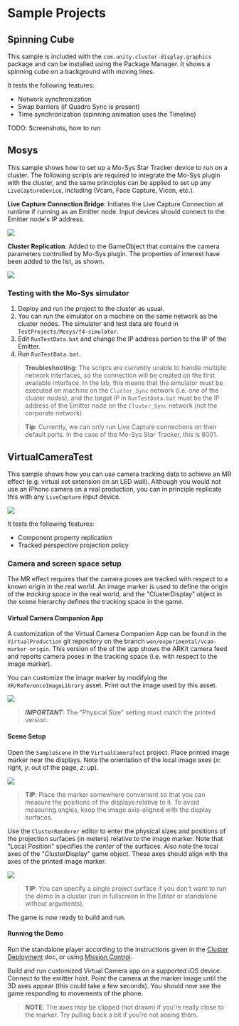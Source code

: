 # Sample Projects

## Spinning Cube

This sample is included with the `com.unity.cluster-display.graphics` package and can be installed using the Package Manager. It shows a spinning cube on a background with moving lines.

It tests the following features:
* Network synchronization
* Swap barriers (if Quadro Sync is present)
* Time synchronization (spinning animation uses the Timeline)

TODO: Screenshots, how to run

## Mosys

This sample shows how to set up a Mo-Sys Star Tracker device to run on a cluster. The following scripts are required to integrate the Mo-Sys plugin with the cluster, and the same principles can be applied to set up any `LiveCaptureDevice`, including (Vcam, Face Capture, Vicon, etc.).

**Live Capture Connection Bridge**: Initiates the Live Capture Connection at runtime if running as an Emitter node. Input devices should connect to the Emitter node's IP address.

![](images/live-capture-bridge.png)

**Cluster Replication**: Added to the GameObject that contains the camera parameters controlled by Mo-Sys plugin. The properties of interest have been added to the list, as shown.

![](images/cluster-replication-mosys.png)

### Testing with the Mo-Sys simulator

1. Deploy and run the project to the cluster as usual.
2. You can run the simulator on a machine on the same network as the cluster nodes. The simulator and test data are found in `TestProjects/Mosys/f4-simulator`.
3. Edit `RunTestData.bat` and change the IP address portion to the IP of the Emitter.
4. Run `RunTestData.bat`.

> **Troubleshooting**:  The scripts are currently unable to handle multiple network interfaces, so the connection will be created on the first available interface. In the lab, this means that the simulator must be executed on machine on the `Cluster_Sync` network (i.e. one of the cluster nodes), and the target IP in `RunTestData.bat` must be the IP address of the Emitter node on the `Cluster_Sync` network (not the corporate network).

> **Tip**:  Currently, we can only run Live Capture connections on their default ports. In the case of the Mo-Sys Star Tracker, this is 8001.

## VirtualCameraTest

This sample shows how you can use camera tracking data to achieve an MR effect (e.g. virtual set extension on an LED wall). Although you would not use an iPhone camera on a real production, you can in principle replicate this with any `LiveCapture` input device.

![](images/livecapture-tracking.gif)

It tests the following features:
* Component property replication
* Tracked perspective projection policy

### Camera and screen space setup

The MR effect requires that the camera poses are tracked with respect to a known origin in the real world. An image marker is used to define the origin of the _tracking space_ in the real world, and the "ClusterDisplay" object in the scene hierarchy defines the tracking space in the game.

#### Virtual Camera Companion App

A customization of the Virtual Camera Companion App can be found in the `VirtualProduction` git repository on the branch `wen/experimental/vcam-marker-origin`. This version of the of the app shows the ARKit camera feed and reports camera poses in the tracking space (i.e. with respect to the image marker).

You can customize the image marker by modifying the `XR/ReferenceImageLibrary` asset. Print out the image used by this asset.

![](images/ref-image-library.png)

> **_IMPORTANT_**:  The "Physical Size" setting must match the printed version.

#### Scene Setup

Open the `SampleScene` in the `VirtualCameraTest` project. Place printed image marker near the displays. Note the orientation of the local image axes (_x_: right, _y_: out of the page, _z_: up).

![](images/tracking-origin-world.png)

> **TIP**:  Place the marker somewhere convenient so that you can measure the positions of the displays relative to it. To avoid measuring angles, keep the image axis-aligned with the display surfaces.

Use the `ClusterRenderer` editor to enter the physical sizes and positions of the projection surfaces (in meters) relative to the image marker. Note that "Local Position" specifies the _center_ of the surfaces. Also note the local axes of the "ClusterDisplay" game object. These axes should align with the axes of the printed image marker.

![](images/tracking-origin-scene.png)

> **TIP**:  You can specify a single project surface if you don't want to run the demo in a cluster (run in fullscreen in the Editor or standalone without arguments).
 
The game is now ready to build and run.

#### Running the Demo

Run the standalone player according to the instructions given in the [Cluster Deployment](cluster-operation.md) doc, or using [Mission Control](../../../MissionControl/README.md). 

Build and run customized Virtual Camera app on a supported iOS device. Connect to the emitter host. Point the camera at the marker image until the 3D axes appear (this could take a few seconds). You should now see the game responding to movements of the phone.

> **NOTE**: The axes may be clipped (not drawn) if you're really close to the marker. Try pulling back a bit if you're not seeing them.
